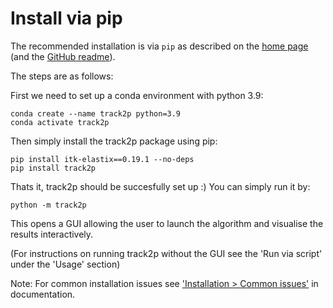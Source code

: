 # Install via pip

The recommended installation is via `pip` as described on the [home page](https://track2p.github.io/home.html) (and the [GitHub readme](https://github.com/juremaj/track2p)).

The steps are as follows:

First we need to set up a conda environment with python 3.9:

```
conda create --name track2p python=3.9
conda activate track2p
```

Then simply install the track2p package using pip:

```
pip install itk-elastix==0.19.1 --no-deps
pip install track2p
```

Thats it, track2p should be succesfully set up :)
You can simply run it by:

```
python -m track2p
```

This opens a GUI allowing the user to launch the algorithm and visualise the results interactively.

(For instructions on running track2p without the GUI see the 'Run via script' under the 'Usage' section)

Note: For common installation issues see ['Installation > Common issues'](https://track2p.github.io/install_common_issues.html) in documentation.
